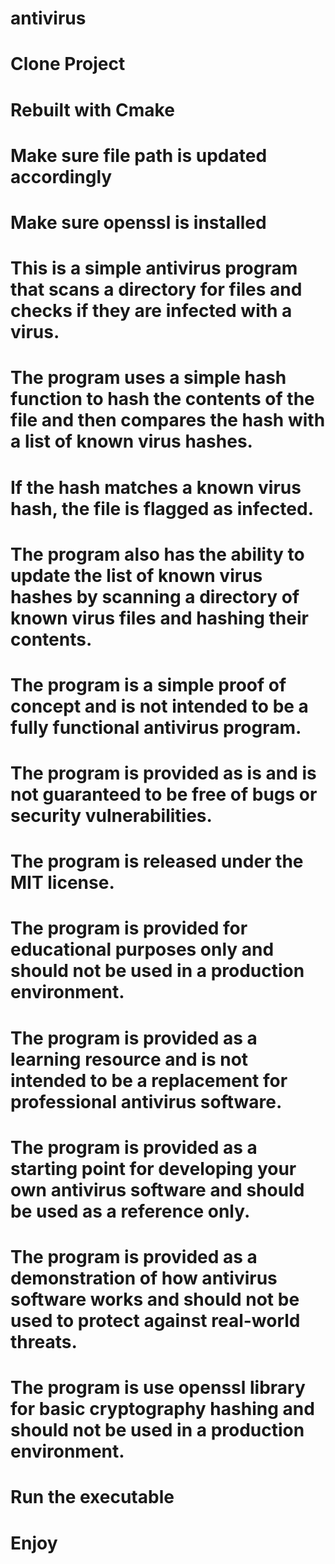 # antivirus
# Clone Project
# Rebuilt with Cmake
# Make sure file path is updated accordingly
# Make sure openssl is installed
# This is a simple antivirus program that scans a directory for files and checks if they are infected with a virus.
# The program uses a simple hash function to hash the contents of the file and then compares the hash with a list of known virus hashes.
# If the hash matches a known virus hash, the file is flagged as infected.

# The program also has the ability to update the list of known virus hashes by scanning a directory of known virus files and hashing their contents.

# The program is a simple proof of concept and is not intended to be a fully functional antivirus program.

# The program is provided as is and is not guaranteed to be free of bugs or security vulnerabilities.

# The program is released under the MIT license.

# The program is provided for educational purposes only and should not be used in a production environment.

# The program is provided as a learning resource and is not intended to be a replacement for professional antivirus software.

# The program is provided as a starting point for developing your own antivirus software and should be used as a reference only.

# The program is provided as a demonstration of how antivirus software works and should not be used to protect against real-world threats.

# The program is use openssl library for basic cryptography hashing and should not be used in a production environment.

# Run the executable

# Enjoy
